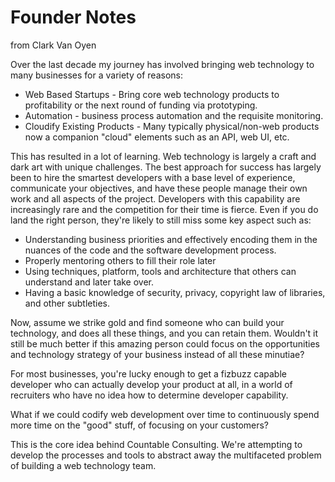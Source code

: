 # Founder Notes

from Clark Van Oyen

Over the last decade my journey has involved bringing web technology to many businesses for a variety of reasons:

  * Web Based Startups - Bring core web technology products to profitability or the next round of funding via prototyping.
  * Automation - business process automation and the requisite monitoring.
  * Cloudify Existing Products - Many typically physical/non-web products now a companion "cloud" elements such as an API, web UI, etc.

This has resulted in a lot of learning. Web technology is largely a craft and dark art with unique challenges. The best approach for success
has largely been to hire the smartest developers with a base level of experience, communicate your objectives, and
have these people manage their own work and all aspects of the project. Developers with this capability are increasingly
rare and the competition for their time is fierce. Even if you do land the right person, they're likely to still miss some 
key aspect such as:

  * Understanding business priorities and effectively encoding them in the nuances of the code and the software development process.
  * Properly mentoring others to fill their role later
  * Using techniques, platform, tools and architecture that others can understand and later take over.
  * Having a basic knowledge of security, privacy, copyright law of libraries, and other subtleties.

Now, assume we strike gold and find someone who can build your technology, and does all these things, and you can retain them.
Wouldn't it still be much better if this amazing person could focus on the opportunities and technology strategy of your business instead of all these minutiae?

For most businesses, you're lucky enough to get a fizbuzz capable developer who can actually develop your product at all, in a world of recruiters who have no idea how to determine developer capability.

What if we could codify web development over time to continuously spend more time on the "good" stuff, of focusing on your customers?

This is the core idea behind Countable Consulting. We're attempting to develop the processes and tools to abstract away the multifaceted problem of building a web technology team.

